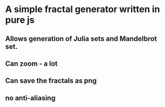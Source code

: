 # A simple fractal generator written in pure js

## Allows generation of Julia sets and Mandelbrot set.

## Can zoom - a lot

## Can save the fractals as png

## no anti-aliasing